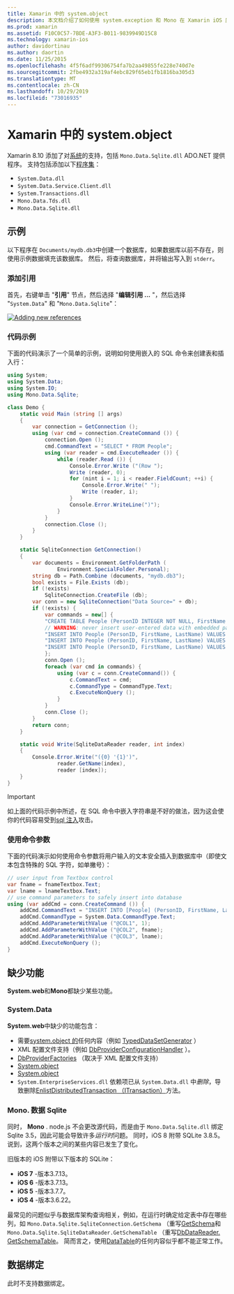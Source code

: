```yaml
---
title: Xamarin 中的 system.object
description: 本文档介绍了如何使用 system.exception 和 Mono 在 Xamarin iOS 应用程序中访问 SQLite 数据。
ms.prod: xamarin
ms.assetid: F10C0C57-7BDE-A3F3-B011-9839949D15C8
ms.technology: xamarin-ios
author: davidortinau
ms.author: daortin
ms.date: 11/25/2015
ms.openlocfilehash: 4f5f6adf99306754fa7b2aa49855fe228e740d7e
ms.sourcegitcommit: 2fbe4932a319af4ebc829f65eb1fb1816ba305d3
ms.translationtype: MT
ms.contentlocale: zh-CN
ms.lasthandoff: 10/29/2019
ms.locfileid: "73016935"
---
```

# <a name="systemdata-in-xamarinios"></a>Xamarin 中的 system.object

Xamarin 8.10 添加了对[系统](xref:System.Data)的支持，包括 `Mono.Data.Sqlite.dll` ADO.NET 提供程序。 支持包括添加以下[程序集](~/cross-platform/internals/available-assemblies.md)：

- `System.Data.dll`
- `System.Data.Service.Client.dll`
- `System.Transactions.dll`
- `Mono.Data.Tds.dll`
- `Mono.Data.Sqlite.dll`

<a name="Example" />

## <a name="example"></a>示例

以下程序在 `Documents/mydb.db3`中创建一个数据库，如果数据库以前不存在，则使用示例数据填充该数据库。 然后，将查询数据库，并将输出写入到 `stderr`。

### <a name="add-references"></a>添加引用

首先，右键单击 "**引用**" 节点，然后选择 "**编辑引用 ...** "，然后选择 "`System.Data`" 和 "`Mono.Data.Sqlite`"：

[![](system.data-images/edit-references-sml.png "Adding new references")](system.data-images/edit-references.png#lightbox)

### <a name="sample-code"></a>代码示例

下面的代码演示了一个简单的示例，说明如何使用嵌入的 SQL 命令来创建表和插入行：

```csharp
using System;
using System.Data;
using System.IO;
using Mono.Data.Sqlite;

class Demo {
    static void Main (string [] args)
    {
        var connection = GetConnection ();
        using (var cmd = connection.CreateCommand ()) {
            connection.Open ();
            cmd.CommandText = "SELECT * FROM People";
            using (var reader = cmd.ExecuteReader ()) {
                while (reader.Read ()) {
                    Console.Error.Write ("(Row ");
                    Write (reader, 0);
                    for (nint i = 1; i < reader.FieldCount; ++i) {
                        Console.Error.Write(" ");
                        Write (reader, i);
                    }
                    Console.Error.WriteLine(")");
                }
            }
            connection.Close ();
        }
    }

    static SqliteConnection GetConnection()
    {
        var documents = Environment.GetFolderPath (
                Environment.SpecialFolder.Personal);
        string db = Path.Combine (documents, "mydb.db3");
        bool exists = File.Exists (db);
        if (!exists)
            SqliteConnection.CreateFile (db);
        var conn = new SqliteConnection("Data Source=" + db);
        if (!exists) {
            var commands = new[] {
            "CREATE TABLE People (PersonID INTEGER NOT NULL, FirstName ntext, LastName ntext)",
            // WARNING: never insert user-entered data with embedded parameter values
            "INSERT INTO People (PersonID, FirstName, LastName) VALUES (1, 'First', 'Last')",
            "INSERT INTO People (PersonID, FirstName, LastName) VALUES (2, 'Dewey', 'Cheatem')",
            "INSERT INTO People (PersonID, FirstName, LastName) VALUES (3, 'And', 'How')",
            };
            conn.Open ();
            foreach (var cmd in commands) {
                using (var c = conn.CreateCommand()) {
                    c.CommandText = cmd;
                    c.CommandType = CommandType.Text;
                    c.ExecuteNonQuery ();
                }
            }
            conn.Close ();
        }
        return conn;
    }

    static void Write(SqliteDataReader reader, int index)
    {
        Console.Error.Write("({0} '{1}')",
                reader.GetName(index),
                reader [index]);
    }
}
```

> [!IMPORTANT]
> 如上面的代码示例中所述，在 SQL 命令中嵌入字符串是不好的做法，因为这会使你的代码容易受到[sql 注入](https://en.wikipedia.org/wiki/SQL_injection)攻击。

### <a name="using-command-parameters"></a>使用命令参数

下面的代码演示如何使用命令参数将用户输入的文本安全插入到数据库中（即使文本包含特殊的 SQL 字符，如单撇号）：

```csharp
// user input from Textbox control
var fname = fnameTextbox.Text;
var lname = lnameTextbox.Text;
// use command parameters to safely insert into database
using (var addCmd = conn.CreateCommand ()) {
    addCmd.CommandText = "INSERT INTO [People] (PersonID, FirstName, LastName) VALUES (@COL1, @COL2, @COL3)";
    addCmd.CommandType = System.Data.CommandType.Text;
    addCmd.AddParameterWithValue ("@COL1", 1);
    addCmd.AddParameterWithValue ("@COL2", fname);
    addCmd.AddParameterWithValue ("@COL3", lname);
    addCmd.ExecuteNonQuery ();
}
```

<a name="Missing_Functionality" />

## <a name="missing-functionality"></a>缺少功能

**System.web**和**Mono**都缺少某些功能。

<a name="System.Data" />

### <a name="systemdata"></a>System.Data

**System.web**中缺少的功能包含：

- 需要[system.object 的](xref:System.CodeDom)任何内容（例如 [TypedDataSetGenerator](xref:System.Data.TypedDataSetGenerator) ）
- XML 配置文件支持（例如 [DbProviderConfigurationHandler](xref:System.Data.Common.DbProviderConfigurationHandler) ）。
- [DbProviderFactories](xref:System.Data.Common.DbProviderFactories) （取决于 XML 配置文件支持）
- [System.object](xref:System.Data.OleDb)
- [System.object](xref:System.Data.Odbc)
- `System.EnterpriseServices.dll` 依赖项已从 `System.Data.dll` 中*删除*，导致删除[EnlistDistributedTransaction （ITransaction）](xref:System.Data.SqlClient.SqlConnection.EnlistDistributedTransaction*)方法。

<a name="Mono.Data.Sqlite" />

### <a name="monodatasqlite"></a>Mono. 数据 Sqlite

同时， **Mono** . node.js 不会更改源代码，而是由于 `Mono.Data.Sqlite.dll` 绑定 Sqlite 3.5，因此可能会导致许多*运行时*问题。 同时，iOS 8 附带 SQLite 3.8.5。 说到，这两个版本之间的某些内容已发生了变化。

旧版本的 iOS 附带以下版本的 SQLite：

- **iOS 7** -版本3.7.13。
- **iOS 6** -版本3.7.13。
- **iOS 5** -版本3.7.7。
- **iOS 4** -版本3.6.22。

最常见的问题似乎与数据库架构查询相关，例如，在运行时确定给定表中存在哪些列，如 `Mono.Data.Sqlite.SqliteConnection.GetSchema` （重写[GetSchema](xref:System.Data.Common.DbConnection.GetSchema)和 `Mono.Data.Sqlite.SqliteDataReader.GetSchemaTable` （重写[DbDataReader. GetSchemaTable](xref:System.Data.Common.DbDataReader.GetSchemaTable)。 简而言之，使用[DataTable](xref:System.Data.DataTable)的任何内容似乎都不能正常工作。

<a name="Data_Binding" />

## <a name="data-binding"></a>数据绑定

此时不支持数据绑定。
